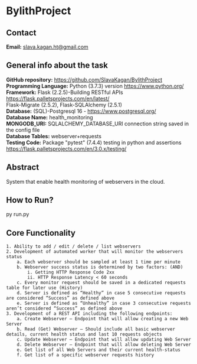 # BylithProject

## Contact
**Email:** slava.kagan.ht@gmail.com

## General info about the task
**GitHub repository:** https://github.com/SlavaKagan/BylithProject <br />
**Programming Language:** Python (3.7.3) version https://www.python.org/ <br />
**Framework:** Flask (2.2.5)-Building RESTful APIs https://flask.palletsprojects.com/en/latest/ <br />
Flask-Migrate (2.5.2), Flask-SQLAlchemy (2.5.1) <br/>
**Database:** (SQL)-Postgresql 16 - https://www.postgresql.org/ <br />
**Database Name:** health_monitoring <br />
**MONGODB_URI:** SQLALCHEMY_DATABASE_URI connection string saved in the config file <br />
**Database Tables:** webserver+requests <br />
**Testing Code:** Package "pytest" (7.4.4) testing in python and assertions  https://flask.palletsprojects.com/en/3.0.x/testing/ <br />

## Abstract
System that enable health monitoring of webservers in the cloud.

## How to Run?
py run.py

## Core Functionality
    1. Ability to add / edit / delete / list webservers
    2. Development of automated worker that will monitor the webservers status
        a. Each webserver should be sampled at least 1 time per minute
        b. Webserver success status is determined by two factors: (AND)
            i. Getting HTTP Response Code 2xx
            ii. HTTP Response Latency < 60 seconds
        c. Every monitor request should be saved in a dedicated requests table for later use (History)
        d. Server is defined as “Healthy” in case 5 consecutive requests are considered “Success” as defined above
        e. Server is defined as “Unhealthy” in case 3 consecutive requests aren’t considered “Success” as defined above
    3. Development of a REST API including the following endpoints:
        a. Create Webserver – Endpoint that will allow creating a new Web Server
        b. Read (Get) Webserver – Should include all basic webserver details, current health status and last 10 requests objects
        c. Update Webserver – Endpoint that will allow updating Web Server
        d. Delete Webserver – Endpoint that will allow deleting Web Server
        e. Get list of all Web Servers and their current health-status
        f. Get list of a specific webserver requests history
